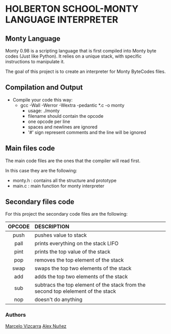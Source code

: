 # **HOLBERTON SCHOOL-MONTY LANGUAGE INTERPRETER**

## Monty Language
Monty 0.98 is a scripting language that is first compiled into Monty byte codes (Just like Python). It relies on a unique stack, with specific instructions to manipulate it.

The goal of this project is to create an interpreter for Monty ByteCodes files.

## Compilation and Output

- Compile your code this way:
  - gcc -Wall -Werror -Wextra -pedantic *.c -o monty
    - usage: ./monty <filename>
    - filename should contain the opcode
    - one opcode per line
    - spaces and newlines are ignored
    - '#' sign represent comments and the line will be ignored

## Main files code
The main code files are the ones that the compiler will read first.

In this case they are the following:

- monty.h : contains all the structure and prototype
- main.c : main function for monty interpreter

## Secondary files code
For this project the secondary code files are the following:

| OPCODE | DESCRIPTION |
| :---: | :---|
| push | pushes value to stack |
| pall | prints everything on the stack LIFO |
| pint | prints the top value of the stack |
| pop | removes the top element of the stack |
| swap | swaps the top two elements of the stack |
| add | adds the top two elements of the stack |
| sub | subtracs the top element of the stack from the second top elelement of the stack |
| nop | doesn't do anything |

### Authors
[Marcelo Vizcarra](https://github.com/mavix21)
[Alex Nuñez](https://github.com/AlExito745)
